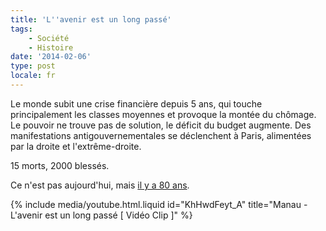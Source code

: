 ```yaml
---
title: 'L''avenir est un long passé'
tags:
    - Société
    - Histoire
date: '2014-02-06'
type: post
locale: fr
---
```


Le monde subit une crise financière depuis 5 ans, qui touche principalement les classes moyennes et provoque la montée du chômage. Le pouvoir ne trouve pas de solution, le déficit du budget augmente. Des manifestations antigouvernementales se déclenchent à Paris, alimentées par la droite et l'extrême-droite.

<!-- more -->

15 morts, 2000 blessés.

Ce n'est pas aujourd'hui, mais [il y a 80 ans](http://fr.wikipedia.org/wiki/Crise_du_6_f%C3%A9vrier_1934 'Crise du 6 février 1934 ", Wikipedia').

{% include media/youtube.html.liquid id="KhHwdFeyt_A" title="Manau - L'avenir est un long passé [ Vidéo Clip ]" %}
